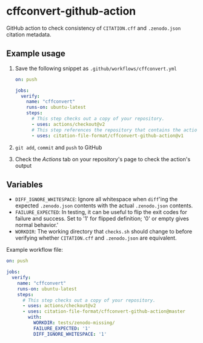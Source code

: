 # cffconvert-github-action

GitHub action to check consistency of ``CITATION.cff`` and ``.zenodo.json`` citation metadata.


## Example usage

1. Save the following snippet as ``.github/workflows/cffconvert.yml``

   ```yaml
   on: push

   jobs:
     verify:
       name: "cffconvert"
       runs-on: ubuntu-latest
       steps:
         # This step checks out a copy of your repository.
         - uses: actions/checkout@v2
         # This step references the repository that contains the action.
         - uses: citation-file-format/cffconvert-github-action@v1
   ```

1. ``git add``, ``commit`` and ``push`` to GitHub
1. Check the _Actions_ tab on your repository's page to check the action's output


## Variables

- ``DIFF_IGNORE_WHITESPACE``: Ignore all whitespace when ``diff``'ing the expected ``.zenodo.json`` contents with
  the actual ``.zenodo.json`` contents.
- ``FAILURE_EXPECTED``: In testing, it can be useful to flip the exit codes for failure and success. Set to '1' for
  flipped definition; '0' or empty gives normal behavior.'
- ``WORKDIR``: The working directory that ``checks.sh`` should change to before verifying whether ``CITATION.cff``
  and ``.zenodo.json`` are equivalent.

Example workflow file:

```yaml
on: push

jobs:
  verify:
    name: "cffconvert"
    runs-on: ubuntu-latest
    steps:
      # This step checks out a copy of your repository.
      - uses: actions/checkout@v2
      - uses: citation-file-format/cffconvert-github-action@master
        with:
          WORKDIR: tests/zenodo-missing/
          FAILURE_EXPECTED: '1'
          DIFF_IGNORE_WHITESPACE: '1'
```
